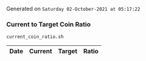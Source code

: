 Generated on `Saturday 02-October-2021 at 05:17:22`

### Current to Target Coin Ratio
`current_coin_ratio.sh`

Date|Current|Target|Ratio
---|---|---|---
